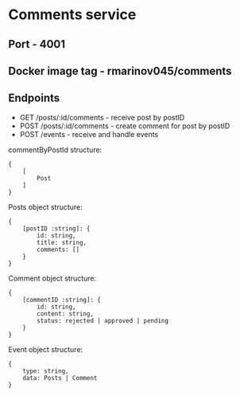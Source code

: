 # Comments service

## Port - 4001

## Docker image tag - rmarinov045/comments

## Endpoints
* GET /posts/:id/comments - receive post by postID
* POST /posts/:id/comments - create comment for post by postID
* POST /events - receive and handle events

commentByPostId structure:
```
{
    [
        Post
    ]
}
```
Posts object structure:
```
{
    [postID :string]: {
        id: string,
        title: string,
        comments: []
    }
}
```
Comment object structure:
```
{
    [commentID :string]: {
        id: string,
        content: string,
        status: rejected | approved | pending
    }
}
```
Event object structure:
```
{
    type: string,
    data: Posts | Comment
}
```